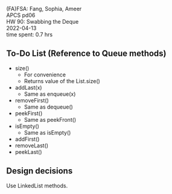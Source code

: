 (FA)FSA: Fang, Sophia, Ameer  
APCS pd06  
HW 90: Swabbing the Deque  
2022-04-13  
time spent: 0.7 hrs  

## To-Do List (Reference to Queue methods)

- size()
    - For convenience
    - Returns value of the List.size()
- addLast(x)
    - Same as enqueue(x)
- removeFirst()
    - Same as dequeue()
- peekFirst()
    - Same as peekFront()
- isEmpty()
    - Same as isEmpty()
- addFirst()
- removeLast()
- peekLast()

## Design decisions
Use LinkedList methods.
